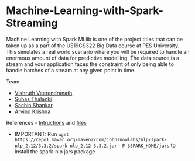 # Machine-Learning-with-Spark-Streaming
Machine Learning with Spark MLlib is one of the project titles that can be taken up as a part of the UE19CS322 Big Data course at PES University. This simulates a real world scenario where you will be required to handle an enormous amount of data for predictive modelling. The data source is a stream and your application faces the constraint of only being able to handle batches of a stream at any given point in time.

Team:

* [Vishruth Veerendranath](https://github.com/vishruth-v)
* [Suhas Thalanki](https://github.com/thesuhas)
* [Sachin Shankar](https://github.com/sach-12)
* [Arvind Krishna](https://github.com/ArvindAROO)


References - [Intructions](https://cloud-computing-big-data.github.io/mlss.html) and [files](https://drive.google.com/drive/folders/1hKe06r4TYxqQOwEOUrk6i9e15Vt2EZGC)

* IMPORTANT:
Run `wget https://repo1.maven.org/maven2/com/johnsnowlabs/nlp/spark-nlp_2.12/3.3.2/spark-nlp_2.12-3.3.2.jar -P $SPARK_HOME/jars` to install the spark-nlp jars package